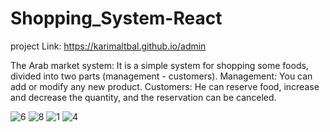 # Shopping_System-React

project Link: https://karimaltbal.github.io/admin

The Arab market system: It is a simple system for shopping some foods, divided into two parts (management - customers). Management: You can add or modify any new product. Customers: He can reserve food, increase and decrease the quantity, and the reservation can be canceled.

![6](https://user-images.githubusercontent.com/67224257/158078769-438c4a0a-2f77-46e3-9c2f-25723bb85c3b.png)
![8](https://user-images.githubusercontent.com/67224257/158078772-87435505-4971-410c-aaa9-0128d5007987.png)
![1](https://user-images.githubusercontent.com/67224257/158078773-ee1687a6-cacb-4c99-88fb-0c5ead1f3e8b.png)
![4](https://user-images.githubusercontent.com/67224257/158078778-24388beb-124a-485e-bb97-2a63408afe05.png)
